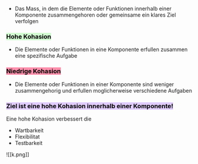 
- Das Mass, in dem die Elemente oder Funktionen innerhalb einer Komponente zusammengehoren oder gemeinsame ein klares Ziel verfolgen

### <mark style="background: #BBFABBA6;">Hohe Kohasion</mark>

- Die Elemente oder Funktionen in eine Komponente erfullen zusammen eine spezifische Aufgabe

### <mark style="background: #FF5582A6;">Niedrige Kohasion</mark>

- Die Elemente oder Funktionen in einer Komponente sind weniger zusammengehorig und erfullen moglicherweise verschiedene Aufgaben


### <mark style="background: #D2B3FFA6;">Ziel ist eine hohe Kohasion innerhalb einer Komponente!</mark>

Eine hohe Kohasion verbessert die
- Wartbarkeit
- Flexibilitat
- Testbarkeit



![[k.png]]
